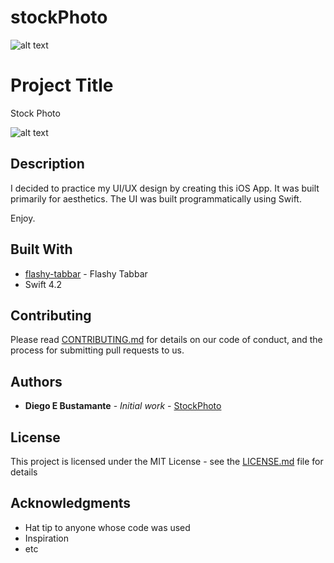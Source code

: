 # stockPhoto
![alt text](https://s3.amazonaws.com/diegophotos/github/StockPhoto_1.png)


# Project Title

Stock Photo


![alt text](https://s3.amazonaws.com/diegophotos/github/StockPhoto_2.png)

## Description

I decided to practice my UI/UX design by creating this iOS App. It was built primarily for aesthetics. The UI was built programmatically using Swift.

Enjoy.


## Built With

* [flashy-tabbar](https://github.com/Cuberto/flashy-tabbar) - Flashy Tabbar
* Swift 4.2

## Contributing

Please read [CONTRIBUTING.md](https://gist.github.com/PurpleBooth/b24679402957c63ec426) for details on our code of conduct, and the process for submitting pull requests to us.


## Authors

* **Diego E Bustamante** - *Initial work* - [StockPhoto](https://github.com/stockPhoto)


## License

This project is licensed under the MIT License - see the [LICENSE.md](LICENSE.md) file for details

## Acknowledgments

* Hat tip to anyone whose code was used
* Inspiration
* etc

